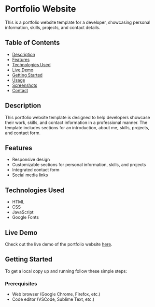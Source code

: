 # Portfolio Website

This is a portfolio website template for a developer, showcasing personal information, skills, projects, and contact details.

## Table of Contents

- [Description](#description)
- [Features](#features)
- [Technologies Used](#technologies-used)
- [Live Demo](#live-demo)
- [Getting Started](#getting-started)
- [Usage](#usage)
- [Screenshots](#screenshots)
- [Contact](#contact)

## Description

This portfolio website template is designed to help developers showcase their work, skills, and contact information in a professional manner. The template includes sections for an introduction, about me, skills, projects, and contact form.

## Features

- Responsive design
- Customizable sections for personal information, skills, and projects
- Integrated contact form
- Social media links

## Technologies Used

- HTML
- CSS
- JavaScript
- Google Fonts

## Live Demo

Check out the live demo of the portfolio website [here](https://001sarvesh.github.io/Portfolio-website/).

## Getting Started

To get a local copy up and running follow these simple steps:

### Prerequisites

- Web browser (Google Chrome, Firefox, etc.)
- Code editor (VSCode, Sublime Text, etc.)
